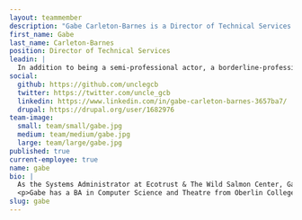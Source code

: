 ```yaml
---
layout: teammember
description: "Gabe Carleton-Barnes is a Director of Technical Services specializing in open source development at ThinkShout, a full service digital agency and B-Corp that specializes in nonprofit tech, digital strategy, website development, accessible design, and brand work."
first_name: Gabe
last_name: Carleton-Barnes
position: Director of Technical Services
leadin: |
  In addition to being a semi-professional actor, a borderline-professional Magic: The Gathering player, and a far-from-professional travel blogger, Gabe spent 10 years as an actual professional at nonprofits before joining ThinkShout.
social:
  github: https://github.com/unclegcb
  twitter: https://twitter.com/uncle_gcb
  linkedin: https://www.linkedin.com/in/gabe-carleton-barnes-3657ba7/
  drupal: https://drupal.org/user/1682976
team-image:
  small: team/small/gabe.jpg
  medium: team/medium/gabe.jpg
  large: team/large/gabe.jpg
published: true
current-employee: true
name: gabe
bio: |
  As the Systems Administrator at Ecotrust & The Wild Salmon Center, Gabe gained a deep knowledge of nonprofit technology needs and challenges, solved technical problems of many stripes, and gained a deep understanding of nonprofit culture. As the Operations Director for Immigration Equality, he helped a small non-profit grow from 7 to 17 employees, open an office in DC, form an Action Fund to lobby for political change, and built a unified database for tracking the organization’s constituents, contributions, and legal clients.
  <p>Gabe has a BA in Computer Science and Theatre from Oberlin College. Those seemingly isolated subjects describe his approach to building great technology solutions: collaboration in pursuit of a shared goal requires communication and understanding. Only with that understanding can we build successful software.
slug: gabe
---
```

